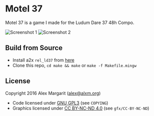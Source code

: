 Motel 37
========

Motel 37 is a game I made for the Ludum Dare 37 48h Compo.

![Screenshot 1](https://github.com/alxm/motel37/raw/master/screenshots/Motel-37-00001.png "Screenshot 1") ![Screenshot 2](https://github.com/alxm/motel37/raw/master/screenshots/Motel-37-00002.png "Screenshot 2")

Build from Source
-----------------

* Install a2x `rel_ld37` from [here](https://github.com/alxm/a2x/tree/rel_ld37)
* Clone this repo, `cd make && make` or `make -f Makefile.mingw`

License
-------

Copyright 2016 Alex Margarit (alex@alxm.org)

* Code licensed under [GNU GPL3](https://www.gnu.org/licenses/gpl.html) (see `COPYING`)
* Graphics licensed under [CC BY-NC-ND 4.0](https://creativecommons.org/licenses/by-nc-nd/4.0/) (see `gfx/CC-BY-NC-ND`)
